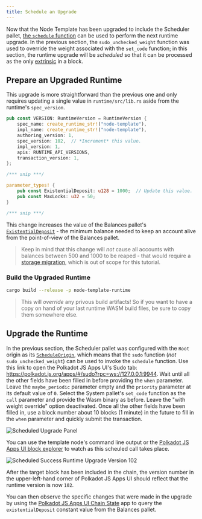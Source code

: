 ```yaml
---
title: Schedule an Upgrade
---
```


Now that the Node Template has been upgraded to include the Scheduler pallet,
[the `schedule` function](https://substrate.dev/rustdocs/v3.0.0/pallet_scheduler/enum.Call.html#variant.schedule)
can be used to perform the next runtime upgrade. In the previous section, the
`sudo_unchecked_weight` function was used to override the weight associated with the `set_code`
function; in this section, the runtime upgrade will be _scheduled_ so that it can be processed as
the only [extrinsic](../../knowledgebase/learn-substrate/extrinsics) in a block.

## Prepare an Upgraded Runtime

This upgrade is more straightforward than the previous one and only requires updating a single value
in `runtime/src/lib.rs` aside from the runtime's `spec_version`.

```rust
pub const VERSION: RuntimeVersion = RuntimeVersion {
	spec_name: create_runtime_str!("node-template"),
	impl_name: create_runtime_str!("node-template"),
	authoring_version: 1,
	spec_version: 102,  // *Increment* this value.
	impl_version: 1,
	apis: RUNTIME_API_VERSIONS,
	transaction_version: 1,
};

/*** snip ***/

parameter_types! {
	pub const ExistentialDeposit: u128 = 1000;  // Update this value.
	pub const MaxLocks: u32 = 50;
}

/*** snip ***/

```

This change increases the value of the Balances pallet's
[`ExistentialDeposit`](../../knowledgebase/getting-started/glossary#existential-deposit) - the
minimum balance needed to keep an account alive from the point-of-view of the Balances pallet.

> Keep in mind that this change will _not_ cause all accounts with balances between 500 and 1000
> to be reaped - that would require a
> [storage migration](../../knowledgebase/runtime/upgrades#storage-migrations), which is out of
> scope for this tutorial.

### Build the Upgraded Runtime

```bash
cargo build --release -p node-template-runtime
```

> This will _override_ any privous build artifacts! So if you want to have a copy on hand of
> your last runtime WASM build files, be sure to copy them somewhere else.

## Upgrade the Runtime

In the previous section, the Scheduler pallet was configured with the `Root` origin as its
[`ScheduleOrigin`](https://substrate.dev/rustdocs/v3.0.0/pallet_scheduler/trait.Config.html#associatedtype.ScheduleOrigin),
which means that the `sudo` function (_not_ `sudo_unchecked_weight`) can be used to invoke the
`schedule` function. Use this link to open the Polkadot JS Apps UI's Sudo tab:
https://polkadot.js.org/apps/#/sudo?rpc=ws://127.0.0.1:9944. Wait until all the other fields have
been filled in before providing the `when` parameter. Leave the `maybe_periodic` parameter empty and
the `priority` parameter at its default value of `0`. Select the System pallet's `set_code` function
as the `call` parameter and provide the Wasm binary as before. Leave the "with weight override"
option deactivated. Once all the other fields have been filled in, use a block number about 10
blocks (1 minute) in the future to fill in the `when` parameter and quickly submit the transaction.

![Scheduled Upgrade Panel](assets/tutorials/forkless-upgrade/scheduled-upgrade.png)


You can use the template node's command line output or the
[Polkadot JS Apps UI block explorer](https://polkadot.js.org/apps/#/explorer?rpc=ws://127.0.0.1:9944)
to watch as this scheuled call takes place.

![Scheduled Success Runtime Upgrade Version 102](assets/tutorials/forkless-upgrade/scheduled-upgrade-success.png)

After the target block has been included in the chain, the version number in the upper-left-hand
corner of Polkadot JS Apps UI should reflect that the runtime version is now `102`.

You can then observe the specific changes that were made in the upgrade by using the
[Polkadot JS Apps UI Chain State](https://polkadot.js.org/apps/#/chainstate/constants?rpc=ws://127.0.0.1:9944)
app to query the `existentialDeposit` constant value from the Balances pallet.
